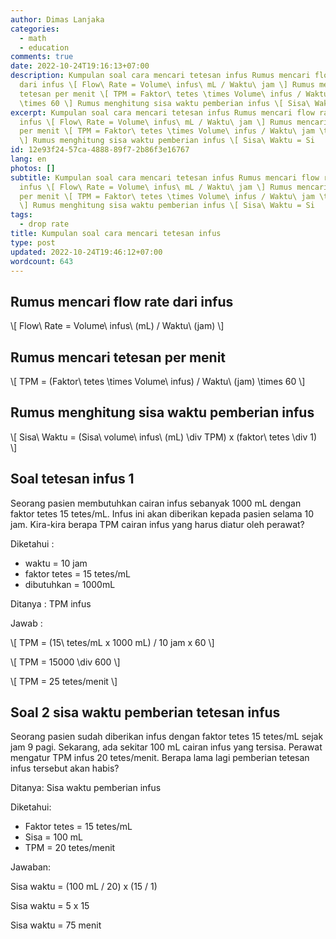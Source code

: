 ```yaml
---
author: Dimas Lanjaka
categories:
  - math
  - education
comments: true
date: 2022-10-24T19:16:13+07:00
description: Kumpulan soal cara mencari tetesan infus Rumus mencari flow rate
  dari infus \[ Flow\ Rate = Volume\ infus\ mL / Waktu\ jam \] Rumus mencari
  tetesan per menit \[ TPM = Faktor\ tetes \times Volume\ infus / Waktu\ jam
  \times 60 \] Rumus menghitung sisa waktu pemberian infus \[ Sisa\ Waktu = Si
excerpt: Kumpulan soal cara mencari tetesan infus Rumus mencari flow rate dari
  infus \[ Flow\ Rate = Volume\ infus\ mL / Waktu\ jam \] Rumus mencari tetesan
  per menit \[ TPM = Faktor\ tetes \times Volume\ infus / Waktu\ jam \times 60
  \] Rumus menghitung sisa waktu pemberian infus \[ Sisa\ Waktu = Si
id: 12e93f24-57ca-4888-89f7-2b86f3e16767
lang: en
photos: []
subtitle: Kumpulan soal cara mencari tetesan infus Rumus mencari flow rate dari
  infus \[ Flow\ Rate = Volume\ infus\ mL / Waktu\ jam \] Rumus mencari tetesan
  per menit \[ TPM = Faktor\ tetes \times Volume\ infus / Waktu\ jam \times 60
  \] Rumus menghitung sisa waktu pemberian infus \[ Sisa\ Waktu = Si
tags:
  - drop rate
title: Kumpulan soal cara mencari tetesan infus
type: post
updated: 2022-10-24T19:46:12+07:00
wordcount: 643
---
```


## Rumus mencari flow rate dari infus

<p>\[ Flow\ Rate = Volume\ infus\ (mL) / Waktu\ (jam) \]</p>

## Rumus mencari tetesan per menit

<p>\[ TPM = (Faktor\ tetes \times Volume\ infus) / Waktu\ (jam) \times 60 \]</p>

## Rumus menghitung sisa waktu pemberian infus

<p>\[ Sisa\ Waktu = (Sisa\ volume\ infus\ (mL) \div TPM) x (faktor\ tetes \div 1) \]</p>

## Soal tetesan infus 1
Seorang pasien membutuhkan cairan infus sebanyak 1000 mL dengan faktor tetes 15 tetes/mL. Infus ini akan diberikan kepada pasien selama 10 jam. Kira-kira berapa TPM cairan infus yang harus diatur oleh perawat?

Diketahui :

- waktu = 10 jam
- faktor tetes = 15 tetes/mL
- dibutuhkan = 1000mL

Ditanya : TPM infus

Jawab :

<p>\[ TPM = (15\ tetes/mL x 1000 mL) / 10 jam x 60 \]</p>

<p>\[ TPM = 15000 \div 600 \]</p>

<p>\[ TPM = 25 tetes/menit \]</p>

## Soal 2 sisa waktu pemberian tetesan infus
Seorang pasien sudah diberikan infus dengan faktor tetes 15 tetes/mL sejak jam 9 pagi. Sekarang, ada sekitar 100 mL cairan infus yang tersisa. Perawat mengatur TPM infus 20 tetes/menit. Berapa lama lagi pemberian tetesan infus tersebut akan habis?

Ditanya: Sisa waktu pemberian infus

Diketahui:
- Faktor tetes = 15 tetes/mL
- Sisa = 100 mL
- TPM = 20 tetes/menit

Jawaban:

Sisa waktu = (100 mL / 20) x (15 / 1)

Sisa waktu = 5 x 15

Sisa waktu = 75 menit

<script src="https://raw.githack.com/dimaslanjaka/Web-Manajemen/master/mathjax/loader.js"></script>